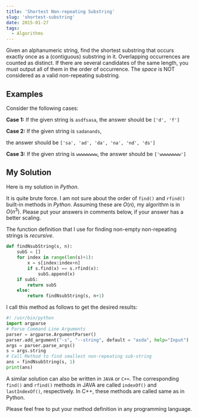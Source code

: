 ```yaml
---
title: 'Shortest Non-repeating Substring'
slug: 'shortest-substring'
date: 2015-01-27
tags:
  - Algorithms
---
```


Given an alphanumeric string, find the shortest substring that occurs exactly once as a
(contiguous) substring in it. Overlapping occurrences are counted as distinct. If there are several
candidates of the same length, you must output all of them in the order of occurrence. The _space_
is NOT considered as a valid non-repeating substring.

## Examples

Consider the following cases:

**Case 1:** If the given string is `asdfsasa`, the answer should be `['d', 'f']`

**Case 2:** If the given string is `sadanands`,

the answer should be `['sa', 'ad', 'da', 'na', 'nd', 'ds']`

**Case 3:** If the given string is `wwwwwwww`, the answer should be `['wwwwwwww']`

## My Solution

Here is my solution in _Python_.

It is quite brute force. I am not sure about the order of `find()` and `rfind()` built-in methods
in _Python_. Assuming these are $O(n)$, my algorithm is in $O(n^3)$. Please put your answers in
comments below, if your answer has a better scaling.

The function definition that I use for finding non-empty non-repeating strings is _recursive_.

```python
def findNsubString(s, n):
    subS = []
    for index in range(len(s)+1):
        x = s[index:index+n]
        if s.find(x) == s.rfind(x):
            subS.append(x)
    if subS:
        return subS
    else:
        return findNsubString(s, n+1)
```

I call this method as follows to get the desired results:

```python
#! /usr/bin/python
import argparse
# Parse Command Line Arguments
parser = argparse.ArgumentParser()
parser.add_argument("-s", "--string", default = "asda", help="Input")
args = parser.parse_args()
s = args.string
# Call Method to find smallest non-repeating sub-string
ans = findNsubString(s, 1)
print(ans)
```

A similar solution can also be written in `JAVA` or `C++`. The corresponding `find()` and `rfind()`
methods in JAVA are called `indexOf()` and `lastIndexOf()`, respectively. In C++, these methods are
called same as in Python.

Please feel free to put your method definition in any programming language.

